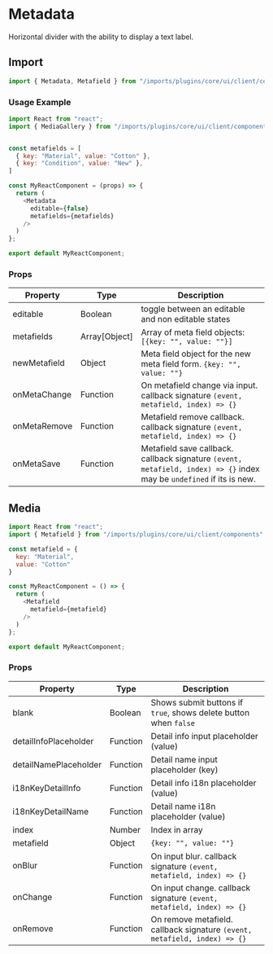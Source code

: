 # Metadata

Horizontal divider with the ability to display a text label.

## Import

```javascript
import { Metadata, Metafield } from "/imports/plugins/core/ui/client/components";
```

### Usage Example

```javascript
import React from "react";
import { MediaGallery } from "/imports/plugins/core/ui/client/components";


const metafields = [
  { key: "Material", value: "Cotton" },
  { key: "Condition", value: "New" },
]

const MyReactComponent = (props) => {
  return (
    <Metadata
      editable={false}
      metafields={metafields}
    />
  )
};

export default MyReactComponent;
```

### Props

| Property     | Type          | Description                                                                                                           |
| ------------ | ------------- | --------------------------------------------------------------------------------------------------------------------- |
| editable     | Boolean       | toggle between an editable and non editable states                                                                    |
| metafields   | Array[Object] | Array of meta field objects: `[{key: "", value: ""}]`                                                                 |
| newMetafield | Object        | Meta field object for the new meta field form. `{key: "", value: ""}`                                                 |
| onMetaChange | Function      | On metafield change via input. callback signature `(event, metafield, index) => {}`                                   |
| onMetaRemove | Function      | Metafield remove callback. callback signature `(event, metafield, index) => {}`                                       |
| onMetaSave   | Function      | Metafield save callback. callback signature `(event, metafield, index) => {}` index may be `undefined` if its is new. |

## Media

```javascript
import React from "react";
import { Metafield } from "/imports/plugins/core/ui/client/components";

const metafield = {
  key: "Material",
  value: "Cotton"
}

const MyReactComponent = () => {
  return (
    <Metafield
      metafield={metafield}
    />
  )
};

export default MyReactComponent;
```

### Props

| Property              | Type     | Description                                                               |
| --------------------- | -------- | ------------------------------------------------------------------------- |
| blank                 | Boolean  | Shows submit buttons if `true`, shows delete button when `false`          |
| detailInfoPlaceholder | Function | Detail info input placeholder (value)                                     |
| detailNamePlaceholder | Function | Detail name input placeholder (key)                                       |
| i18nKeyDetailInfo     | Function | Detail info i18n placeholder (value)                                      |
| i18nKeyDetailName     | Function | Detail name i18n placeholder (value)                                      |
| index                 | Number   | Index in array                                                            |
| metafield             | Object   | `{key: "", value: ""}`                                                    |
| onBlur                | Function | On input blur. callback signature `(event, metafield, index) => {}`       |
| onChange              | Function | On input change. callback signature `(event, metafield, index) => {}`     |
| onRemove              | Function | On remove metafield. callback signature `(event, metafield, index) => {}` |

